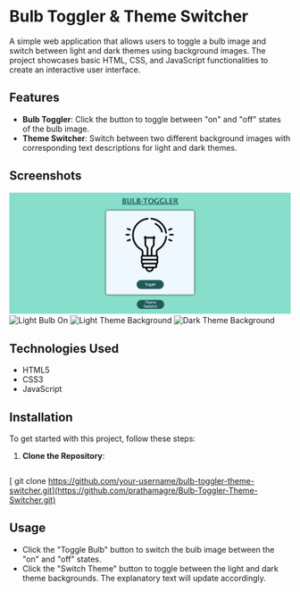 # Bulb Toggler & Theme Switcher

A simple web application that allows users to toggle a bulb image and switch between light and dark themes using background images. The project showcases basic HTML, CSS, and JavaScript functionalities to create an interactive user interface.

## Features

- **Bulb Toggler**: Click the button to toggle between "on" and "off" states of the bulb image.
- **Theme Switcher**: Switch between two different background images with corresponding text descriptions for light and dark themes.

## Screenshots

![Light Bulb Off](/screenshot/bulb-off.png)
![Light Bulb On](./../screenshot/bulb-on.png)
![Light Theme Background](./../screenshot/light-theme.png)
![Dark Theme Background](./../screenshot/dark-theme.png)

## Technologies Used

- HTML5
- CSS3
- JavaScript

## Installation

To get started with this project, follow these steps:

1. **Clone the Repository**:
   ```bash
  [ git clone https://github.com/your-username/bulb-toggler-theme-switcher.git](https://github.com/prathamagre/Bulb-Toggler-Theme-Switcher.git)
  
## Usage
- Click the "Toggle Bulb" button to switch the bulb image between the "on" and "off" states.
- Click the "Switch Theme" button to toggle between the light and dark theme backgrounds. The explanatory text will update accordingly.
